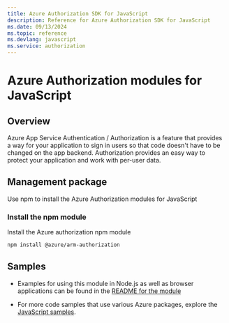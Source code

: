 ```yaml
---
title: Azure Authorization SDK for JavaScript
description: Reference for Azure Authorization SDK for JavaScript
ms.date: 09/13/2024
ms.topic: reference
ms.devlang: javascript
ms.service: authorization
---
```

# Azure Authorization modules for JavaScript

## Overview

Azure App Service Authentication / Authorization is a feature that provides a way for your application to sign in users so that code doesn't have to be changed on the app backend. Authorization provides an easy way to protect your application and work with per-user data.

## Management package

Use npm to install the Azure Authorization modules for JavaScript

### Install the npm module

Install the Azure authorization npm module

```bash
npm install @azure/arm-authorization
```

## Samples

* Examples for using this module in Node.js as well as browser applications can be found in the [README for the module](https://www.npmjs.com/package/@azure/arm-authorization)

* For more code samples that use various Azure packages, explore the [JavaScript samples](https://docs.microsoft.com/samples/browse/?languages=javascript).